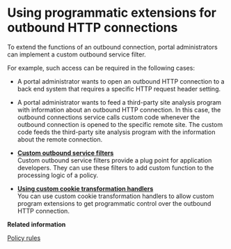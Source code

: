 # Using programmatic extensions for outbound HTTP connections

To extend the functions of an outbound connection, portal administrators can implement a custom outbound service filter.

For example, such access can be required in the following cases:

-   A portal administrator wants to open an outbound HTTP connection to a back end system that requires a specific HTTP request header setting.
-   A portal administrator wants to feed a third-party site analysis program with information about an outbound HTTP connection. In this case, the outbound connections service calls custom code whenever the outbound connection is opened to the specific remote site. The custom code feeds the third-party site analysis program with the information about the remote connection.

-   **[Custom outbound service filters](../dev-portlet/outbhttp_cust_srvc_filtrs.md)**  
Custom outbound service filters provide a plug point for application developers. They can use these filters to add custom function to the processing logic of a policy.
-   **[Using custom cookie transformation handlers](../dev-portlet/outbhttp_cust_cookie_xform_hdlr.md)**  
You can use custom cookie transformation handlers to allow custom program extensions to get programmatic control over the outbound HTTP connection.


**Related information**  


[Policy rules](../dev-portlet/outbhttp_cfg_strctr_policy_rul.md)

